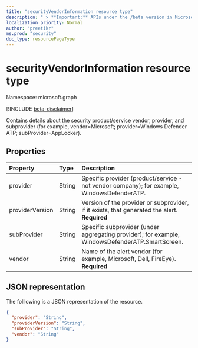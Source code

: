 ```yaml
---
title: "securityVendorInformation resource type"
description: " > **Important:** APIs under the /beta version in Microsoft Graph are in preview and are subject to change. Use of these APIs in production applications is not supported."
localization_priority: Normal
author: "preetikr"
ms.prod: "security"
doc_type: resourcePageType
---
```


# securityVendorInformation resource type

Namespace: microsoft.graph

 [!INCLUDE [beta-disclaimer](../../includes/beta-disclaimer.md)]

Contains details about the security product/service vendor, provider, and subprovider (for example, vendor=Microsoft; provider=Windows Defender ATP; subProvider=AppLocker).

## Properties

| Property   | Type|Description|
|:---------------|:--------|:----------|
|provider |String|Specific provider (product/service - not vendor company); for example, WindowsDefenderATP.|
|providerVersion|String|Version of the provider or subprovider, if it exists, that generated the alert. **Required**|
|subProvider|String|Specific subprovider (under aggregating provider); for example, WindowsDefenderATP.SmartScreen.|
|vendor |String|Name of the alert vendor (for example, Microsoft, Dell, FireEye). **Required**|

## JSON representation

The folllowing is a JSON representation of the resource.
<!-- {
  "blockType": "resource",
  "optionalProperties": [

  ],
  "@odata.type": "microsoft.graph.securityVendorInformation"
}-->

```json
{
  "provider": "String",
  "providerVersion": "String",
  "subProvider": "String",
  "vendor": "String"
}

```

<!-- uuid: 8fcb5dbc-d5aa-4681-8e31-b001d5168d79
2015-10-25 14:57:30 UTC -->
<!--
{
  "type": "#page.annotation",
  "description": "securityVendorInformation resource",
  "keywords": "",
  "section": "documentation",
  "tocPath": "",
  "suppressions": []
}
-->


